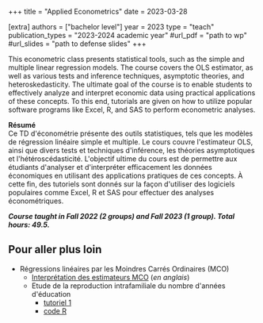 +++
title = "Applied Econometrics"
date = 2023-03-28

[extra]
authors = ["bachelor level"]
year = 2023
type = "teach"
publication_types = "2023-2024 academic year"
#url_pdf = "path to wp"
#url_slides = "path to defense slides"
+++

This econometric class presents statistical tools, such as the simple and multiple linear regression models. The course covers the OLS estimator, as well as various tests and inference techniques, asymptotic theories, and heteroskedasticity. The ultimate goal of the course is to enable students to effectively analyze and interpret economic data using practical applications of these concepts. To this end, tutorials are given on how to utilize popular software programs like Excel, R, and SAS to perform econometric analyses.

**Résumé**   
Ce TD d'économétrie présente des outils statistiques, tels que les modèles de régression linéaire simple et multiple. Le cours couvre l'estimateur OLS, ainsi que divers tests et techniques d'inférence, les théories asymptotiques et l'hétéroscédasticité. L'objectif ultime du cours est de permettre aux étudiants d'analyser et d'interpréter efficacement les données économiques en utilisant des applications pratiques de ces concepts. À cette fin, des tutoriels sont donnés sur la façon d'utiliser des logiciels populaires comme Excel, R et SAS pour effectuer des analyses économétriques.

***Course taught in Fall 2022 (2 groups) and Fall 2023 (1 group). Total hours: 49.5.***


## Pour aller plus loin
- Régressions linéaires par les Moindres Carrés Ordinaires (MCO) 
	- [Interprétation des estimateurs MCO](/teaching/econometrics-undergraduate/OLS_interpretation.pdf) (*en anglais*)
	- Etude de la reproduction intrafamiliale du nombre d'années d'éducation
		- [tutoriel 1](/posts/tuto1/)
		- [code R](/teaching/econometrics-undergraduate/htv.R)
		